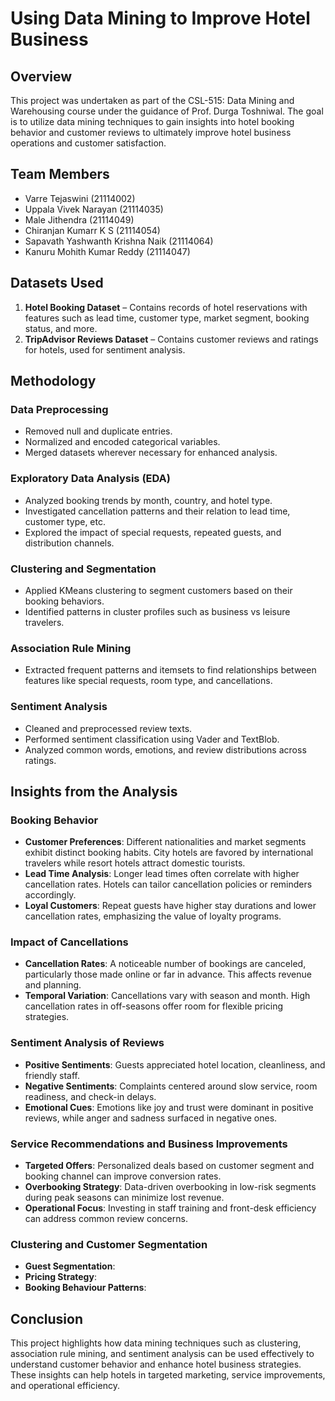 # Using Data Mining to Improve Hotel Business

## Overview

This project was undertaken as part of the CSL-515: Data Mining and Warehousing course under the guidance of Prof. Durga Toshniwal. The goal is to utilize data mining techniques to gain insights into hotel booking behavior and customer reviews to ultimately improve hotel business operations and customer satisfaction.

## Team Members

- Varre Tejaswini (21114002)
- Uppala Vivek Narayan (21114035)
- Male Jithendra (21114049)
- Chiranjan Kumarr K S (21114054)
- Sapavath Yashwanth Krishna Naik (21114064)
- Kanuru Mohith Kumar Reddy (21114047)

## Datasets Used

1. **Hotel Booking Dataset** – Contains records of hotel reservations with features such as lead time, customer type, market segment, booking status, and more.
2. **TripAdvisor Reviews Dataset** – Contains customer reviews and ratings for hotels, used for sentiment analysis.

## Methodology

### Data Preprocessing
- Removed null and duplicate entries.
- Normalized and encoded categorical variables.
- Merged datasets wherever necessary for enhanced analysis.

### Exploratory Data Analysis (EDA)
- Analyzed booking trends by month, country, and hotel type.
- Investigated cancellation patterns and their relation to lead time, customer type, etc.
- Explored the impact of special requests, repeated guests, and distribution channels.

### Clustering and Segmentation
- Applied KMeans clustering to segment customers based on their booking behaviors.
- Identified patterns in cluster profiles such as business vs leisure travelers.

### Association Rule Mining
- Extracted frequent patterns and itemsets to find relationships between features like special requests, room type, and cancellations.

### Sentiment Analysis
- Cleaned and preprocessed review texts.
- Performed sentiment classification using Vader and TextBlob.
- Analyzed common words, emotions, and review distributions across ratings.

## Insights from the Analysis

### Booking Behavior

- **Customer Preferences**: Different nationalities and market segments exhibit distinct booking habits. City hotels are favored by international travelers while resort hotels attract domestic tourists.
- **Lead Time Analysis**: Longer lead times often correlate with higher cancellation rates. Hotels can tailor cancellation policies or reminders accordingly.
- **Loyal Customers**: Repeat guests have higher stay durations and lower cancellation rates, emphasizing the value of loyalty programs.

### Impact of Cancellations

- **Cancellation Rates**: A noticeable number of bookings are canceled, particularly those made online or far in advance. This affects revenue and planning.
- **Temporal Variation**: Cancellations vary with season and month. High cancellation rates in off-seasons offer room for flexible pricing strategies.

### Sentiment Analysis of Reviews

- **Positive Sentiments**: Guests appreciated hotel location, cleanliness, and friendly staff.
- **Negative Sentiments**: Complaints centered around slow service, room readiness, and check-in delays.
- **Emotional Cues**: Emotions like joy and trust were dominant in positive reviews, while anger and sadness surfaced in negative ones.

### Service Recommendations and Business Improvements

- **Targeted Offers**: Personalized deals based on customer segment and booking channel can improve conversion rates.
- **Overbooking Strategy**: Data-driven overbooking in low-risk segments during peak seasons can minimize lost revenue.
- **Operational Focus**: Investing in staff training and front-desk efficiency can address common review concerns.

### Clustering and Customer Segmentation

- **Guest Segmentation**:
- **Pricing Strategy**:
- **Booking Behaviour Patterns**: 


## Conclusion

This project highlights how data mining techniques such as clustering, association rule mining, and sentiment analysis can be used effectively to understand customer behavior and enhance hotel business strategies. These insights can help hotels in targeted marketing, service improvements, and operational efficiency.